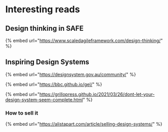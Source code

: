 # Interesting reads

## Design thinking in SAFE

{% embed url="https://www.scaledagileframework.com/design-thinking/" %}

## Inspiring Design Systems

{% embed url="https://designsystem.gov.au/community/" %}

{% embed url="https://bbc.github.io/gel/" %}

{% embed url="https://grillopress.github.io/2021/03/26/dont-let-your-design-system-seem-complete.html" %}



### How to sell it

{% embed url="https://alistapart.com/article/selling-design-systems/" %}

